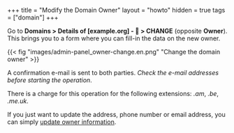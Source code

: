 +++
title = "Modify the Domain Owner"
layout = "howto"
hidden = true
tags = ["domain"]
+++

Go to **Domains > Details of [example.org] - 🔎 > CHANGE** (opposite **Owner**). This brings you to a form where you can fill-in the data on the new owner.

{{< fig "images/admin-panel_owner-change.en.png" "Change the domain owner" >}}

A confirmation e-mail is sent to both parties. *Check the e-mail addresses before starting the operation*.

There is a charge for this operation for the following extensions: _.am_, _.be_, _.me.uk_.

If you just want to update the address, phone number or email address, you can simply [update owner information](domains/update-owner-details).
